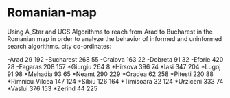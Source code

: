 # Romanian-map
Using A_Star and UCS Algorithms to reach from Arad to Bucharest in the Romanian map in order to analyze the behavior of informed and uninformed search algorithms.
city co-ordinates:

-Arad 29 192
-Bucharest 268 55
-Craiova 163 22
-Dobreta 91 32
-Eforie 420 28
-Fagaras 208 157
*Giurgiu 264 8
*Hirsova 396 74
*Iasi 347 204
*Lugoj 91 98
*Mehadia 93 65
*Neamt 290 229
*Oradea 62 258
*Pitesti 220 88
*Rimnicu_Vilcea 147 124
*Sibiu 126 164
*Timisoara 32 124
*Urziceni 333 74
*Vaslui 376 153
*Zerind 44 225
